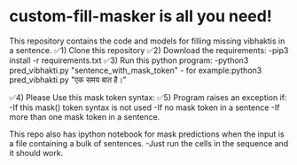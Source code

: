 # custom-fill-masker is all you need!
This repository contains the code and models for filling missing vibhaktis in a sentence.
✅1) Clone this repository
✅2) Download the requirements:
    -pip3 install -r requirements.txt
✅3) Run this python program:
    -python3 pred_vibhakti.py "sentence_with_mask_token"
    - for example:python3 pred_vibhakti.py "एक समय <mask> बात है।"

✅4) Please Use this mask token syntax:<mask>
✅5) Program raises an exception if:
    -If this mask(<mask>) token syntax is not used
    -If no mask token in a sentence
    -If more than one mask token in a sentence.

This repo also has ipython notebook for mask predictions when the input is a file containing a bulk of sentences.
-Just run the cells in the sequence and it should work.
